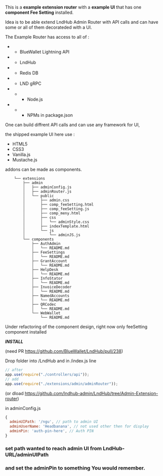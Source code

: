 This is a **example extension router** with a **example UI** that has one **component Fee Setting** installed.

Idea is to be able extend LndHub Admin Router with API calls and can have some or all of them decorateded with a UI.

The Example Router has access to all of :

- - BlueWallet Lightning API
- - LndHub
- - Redis DB
- - LND gRPC
- - - Node.js
- - - NPMs in package.json

One can build diffrent API calls and can use any framework for UI,

the shipped example UI here use :

- HTML5
- CSS3
- Vanilla.js
- Mustache.js

addons can be made as components.

        └── extensions
            ├── admin
            │   ├── adminConfig.js
            │   ├── adminRouter.js
            │   └── public
            │       ├── admin.css
            │       ├── comp_feeSetting.html
            │       ├── comp_feeSetting.js
            │       ├── comp_meny.html
            │       ├── css
            │       │   └── adminStyle.css
            │       ├── indexTemplate.html
            │       └── js
            │           └── adminJS.js
            └── components
                ├── AuthAdmin
                │   └── README.md
                ├── FeeSettings
                │   └── README.md
                ├── GrantAccount
                │   └── README.md
                ├── HelpDesk
                │   └── README.md
                ├── InfoStator
                │   └── README.md
                ├── InvoiceDecoder
                │   └── README.md
                ├── NamedAccounts
                │   └── README.md
                ├── QRCodec
                │   └── README.md
                └── WebWallet
                    └── README.md

Under refactoring of the component design, right now only feeSetting component installed

**_INSTALL_**

(need PR https://github.com/BlueWallet/LndHub/pull/238)

Drop folder into /LndHub and in /index.js line

```javascript
// after
app.use(require("./controllers/api"));
// add
app.use(require("./extensions/admin/adminRouter"));
```

(or dload https://github.com/lndhub-admin/LndHub/tree/Admin-Extension-router)

in adminConfig.js

```javascript
{
  adminUIPath: '/ngu', // path to admin UI
  adminUserName: 'Headbanana', // not used other then for display
  adminPin: 'auth-pin-here', // Auth PIN
}
```

### set path wanted to reach admin UI from LndHub-URL/adminUIPath

### and set the adminPin to something You would remember.
